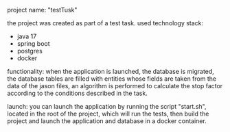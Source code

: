 project name: "testTusk"

the project was created as part of a test task.
used technology stack:
- java 17
- spring boot
- postgres
- docker

functionality:
when the application is launched, the database is migrated, 
the database tables are filled with entities whose fields are taken from the data of the jason files, 
an algorithm is performed to calculate the stop factor according to the conditions described in the task.

launch:
you can launch the application by running the script "start.sh", located in the root of the project, 
which will run the tests, then build the project and launch the application and database in a docker container.
